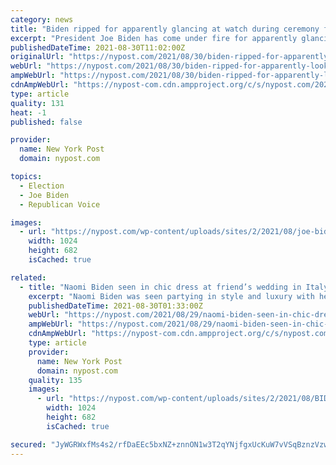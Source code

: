 ```yaml
---
category: news
title: "Biden ripped for apparently glancing at watch during ceremony for fallen troops"
excerpt: "President Joe Biden has come under fire for apparently glancing at his watch during a solemn ceremony at Dover Air Force Base in Delaware for the 13 US troops killed in the terror attack near the"
publishedDateTime: 2021-08-30T11:02:00Z
originalUrl: "https://nypost.com/2021/08/30/biden-ripped-for-apparently-looking-at-watch-at-troops-ceremony/"
webUrl: "https://nypost.com/2021/08/30/biden-ripped-for-apparently-looking-at-watch-at-troops-ceremony/"
ampWebUrl: "https://nypost.com/2021/08/30/biden-ripped-for-apparently-looking-at-watch-at-troops-ceremony/amp/"
cdnAmpWebUrl: "https://nypost-com.cdn.ampproject.org/c/s/nypost.com/2021/08/30/biden-ripped-for-apparently-looking-at-watch-at-troops-ceremony/amp/"
type: article
quality: 131
heat: -1
published: false

provider:
  name: New York Post
  domain: nypost.com

topics:
  - Election
  - Joe Biden
  - Republican Voice

images:
  - url: "https://nypost.com/wp-content/uploads/sites/2/2021/08/joe-biden-28.jpg?quality=90&strip=all&w=1024"
    width: 1024
    height: 682
    isCached: true

related:
  - title: "Naomi Biden seen in chic dress at friend’s wedding in Italy"
    excerpt: "Naomi Biden was seen partying in style and luxury with her boyfriend at her side during a friend’s wedding in Como, Italy."
    publishedDateTime: 2021-08-30T01:33:00Z
    webUrl: "https://nypost.com/2021/08/29/naomi-biden-seen-in-chic-dress-at-friends-wedding-in-italy/"
    ampWebUrl: "https://nypost.com/2021/08/29/naomi-biden-seen-in-chic-dress-at-friends-wedding-in-italy/amp/"
    cdnAmpWebUrl: "https://nypost-com.cdn.ampproject.org/c/s/nypost.com/2021/08/29/naomi-biden-seen-in-chic-dress-at-friends-wedding-in-italy/amp/"
    type: article
    provider:
      name: New York Post
      domain: nypost.com
    quality: 135
    images:
      - url: "https://nypost.com/wp-content/uploads/sites/2/2021/08/BIDEN-NAOMI.jpg?quality=90&strip=all&w=1024"
        width: 1024
        height: 682
        isCached: true

secured: "JyWGRWxfMs4s2/rfDaEEc5bxNZ+znnON1w3T2qYNjfgxUcKuW7vVSqBznzVzwmGs5PqfH5hIYsjeEBI3C/71IVnGKqqjYt5qkw+w13kqqoY4E7veM/XPGbcVcPJlQZd30OIIV7AP4DezOQq53xYFXMVQRVLHTy1wT1e6dnTaCfUU3FEELDzMM8K3KoMV54Vm8lYT7VrwbxNswD8uDGIeTqWxik37dW3IwaQt+2uWePJLCKGiA8AQLu55xJ/TDprpKuzepuN0wO9bcFZgs1U5V3mIQqhXv9eYMtEOub21njuWxqrDseDgO6cjusMyJqenAgnlvFaNrH1bKWOYY8I6p2VtTdywN47QtZSjsNn1Ffg=;CUw2leYr2atZmd3gglqXRA=="
---
```


